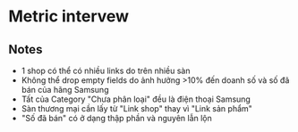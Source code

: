 # Metric intervew



## Notes
 
- 1 shop có thể có nhiều links do trên nhiều sàn
- Không thể drop empty fields do ảnh hưởng >10% đến doanh số và số đã bán của hãng Samsung
- Tất của Category "Chưa phân loại" đều là điện thoại Samsung
- Sàn thương mại cần lấy từ "Link shop" thay vì "Link sản phẩm"
- "Số đã bán" có ở dạng thập phần và nguyên lẫn lộn
